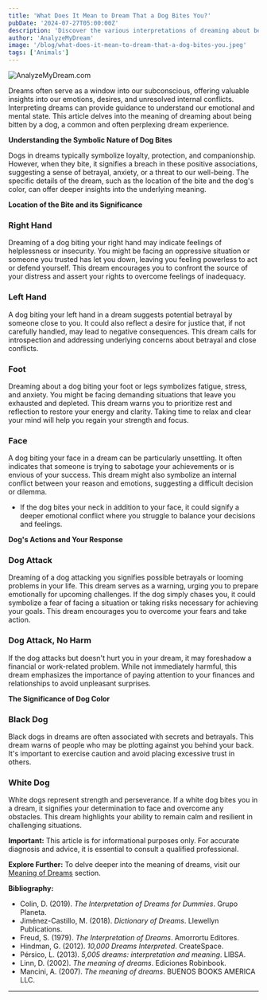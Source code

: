 ```yaml
---
title: 'What Does It Mean to Dream That a Dog Bites You?'
pubDate: '2024-07-27T05:00:00Z'
description: 'Discover the various interpretations of dreaming about being bitten by a dog, from betrayal to anxiety and stress.'
author: 'AnalyzeMyDream'
image: '/blog/what-does-it-mean-to-dream-that-a-dog-bites-you.jpeg'
tags: ['Animals']
---
```


![AnalyzeMyDream.com](/blog/what-does-it-mean-to-dream-that-a-dog-bites-you.jpeg)


Dreams often serve as a window into our subconscious, offering valuable insights into our emotions, desires, and unresolved internal conflicts. Interpreting dreams can provide guidance to understand our emotional and mental state. This article delves into the meaning of dreaming about being bitten by a dog, a common and often perplexing dream experience. 

**Understanding the Symbolic Nature of Dog Bites**

Dogs in dreams typically symbolize loyalty, protection, and companionship. However, when they bite, it signifies a breach in these positive associations, suggesting a sense of betrayal, anxiety, or a threat to our well-being. The specific details of the dream, such as the location of the bite and the dog's color, can offer deeper insights into the underlying meaning.

**Location of the Bite and its Significance**

### Right Hand

Dreaming of a dog biting your right hand may indicate feelings of helplessness or insecurity. You might be facing an oppressive situation or someone you trusted has let you down, leaving you feeling powerless to act or defend yourself. This dream encourages you to confront the source of your distress and assert your rights to overcome feelings of inadequacy.

### Left Hand

A dog biting your left hand in a dream suggests potential betrayal by someone close to you. It could also reflect a desire for justice that, if not carefully handled, may lead to negative consequences. This dream calls for introspection and addressing underlying concerns about betrayal and close conflicts.

### Foot

Dreaming about a dog biting your foot or legs symbolizes fatigue, stress, and anxiety. You might be facing demanding situations that leave you exhausted and depleted. This dream warns you to prioritize rest and reflection to restore your energy and clarity. Taking time to relax and clear your mind will help you regain your strength and focus.

### Face

A dog biting your face in a dream can be particularly unsettling. It often indicates that someone is trying to sabotage your achievements or is envious of your success. This dream might also symbolize an internal conflict between your reason and emotions, suggesting a difficult decision or dilemma. 

- If the dog bites your neck in addition to your face, it could signify a deeper emotional conflict where you struggle to balance your decisions and feelings.

**Dog's Actions and Your Response**

### Dog Attack

Dreaming of a dog attacking you signifies possible betrayals or looming problems in your life. This dream serves as a warning, urging you to prepare emotionally for upcoming challenges. If the dog simply chases you, it could symbolize a fear of facing a situation or taking risks necessary for achieving your goals.  This dream encourages you to overcome your fears and take action.

### Dog Attack, No Harm

If the dog attacks but doesn't hurt you in your dream, it may foreshadow a financial or work-related problem. While not immediately harmful, this dream emphasizes the importance of paying attention to your finances and relationships to avoid unpleasant surprises.

**The Significance of Dog Color**

### Black Dog

Black dogs in dreams are often associated with secrets and betrayals. This dream warns of people who may be plotting against you behind your back. It's important to exercise caution and avoid placing excessive trust in others.

### White Dog

White dogs represent strength and perseverance. If a white dog bites you in a dream, it signifies your determination to face and overcome any obstacles.  This dream highlights your ability to remain calm and resilient in challenging situations.

**Important:** This article is for informational purposes only. For accurate diagnosis and advice, it is essential to consult a qualified professional.

**Explore Further:** To delve deeper into the meaning of dreams, visit our [Meaning of Dreams](#meaning-of-dreams) section.

**Bibliography:**

* Colin, D. (2019). *The Interpretation of Dreams for Dummies*. Grupo Planeta.
* Jiménez-Castillo, M. (2018). *Dictionary of Dreams*. Llewellyn Publications.
* Freud, S. (1979). *The Interpretation of Dreams*. Amorrortu Editores.
* Hindman, G. (2012). *10,000 Dreams Interpreted*. CreateSpace.
* Pérsico, L. (2013). *5,005 dreams: interpretation and meaning*. LIBSA.
* Linn, D. (2002). *The meaning of dreams*. Ediciones Robinbook.
* Mancini, A. (2007). *The meaning of dreams*. BUENOS BOOKS AMERICA LLC.

---